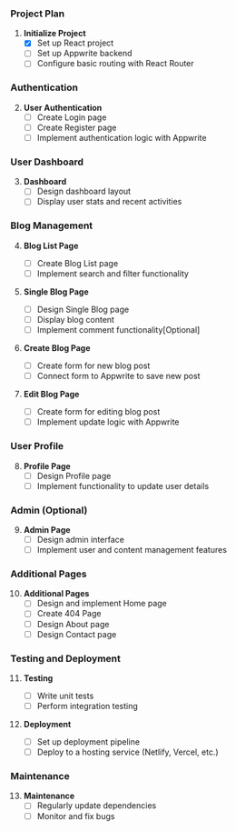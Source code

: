 ### Project Plan

1. **Initialize Project**
   - [x] Set up React project
   - [ ] Set up Appwrite backend
   - [ ] Configure basic routing with React Router

### Authentication

2. **User Authentication**
   - [ ] Create Login page
   - [ ] Create Register page
   - [ ] Implement authentication logic with Appwrite

### User Dashboard

3. **Dashboard**
   - [ ] Design dashboard layout
   - [ ] Display user stats and recent activities

### Blog Management

4. **Blog List Page**

   - [ ] Create Blog List page
   - [ ] Implement search and filter functionality

5. **Single Blog Page**

   - [ ] Design Single Blog page
   - [ ] Display blog content
   - [ ] Implement comment functionality[Optional]

6. **Create Blog Page**

   - [ ] Create form for new blog post
   - [ ] Connect form to Appwrite to save new post

7. **Edit Blog Page**
   - [ ] Create form for editing blog post
   - [ ] Implement update logic with Appwrite

### User Profile

8. **Profile Page**
   - [ ] Design Profile page
   - [ ] Implement functionality to update user details

### Admin (Optional)

9. **Admin Page**
   - [ ] Design admin interface
   - [ ] Implement user and content management features

### Additional Pages

10. **Additional Pages**
    - [ ] Design and implement Home page
    - [ ] Create 404 Page
    - [ ] Design About page
    - [ ] Design Contact page

### Testing and Deployment

11. **Testing**

    - [ ] Write unit tests
    - [ ] Perform integration testing

12. **Deployment**
    - [ ] Set up deployment pipeline
    - [ ] Deploy to a hosting service (Netlify, Vercel, etc.)

### Maintenance

13. **Maintenance**
    - [ ] Regularly update dependencies
    - [ ] Monitor and fix bugs
